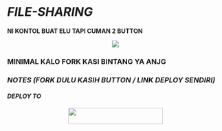 # ***FILE-SHARING***
**NI KONTOL BUAT ELU TAPI CUMAN 2 BUTTON**

<p align="center">
  <img src="https://telegra.ph/file/0be7f54e3cfb5234102c6.jpg">
</p>

### **MINIMAL KALO FORK KASI BINTANG YA ANJG**

### ***NOTES (FORK DULU KASIH BUTTON / LINK DEPLOY SENDIRI)***

#### ***DEPLOY TO***
<p align="center"><a href="https://heroku.com/deploy?template=https://github.com/ReyyNada/Reyy-XFsub-Bot2"> <img src="https://img.shields.io/badge/Web%20Heroku-blueviolet?style=for-the-badge&logo=heroku" width="220" height="38.45"/></a></p>

